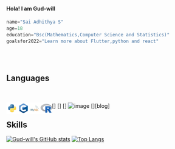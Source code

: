 #### Hola! I am Gud-will

```python
name="Sai Adhithya S"
age=18
education="Bsc(Mathematics,Computer Science and Statistics)"
goalsfor2022="Learn more about Flutter,python and react"
```
<br></br>

## Languages
<br></br>
[<img align="left" alt="python" width="30px" src="https://raw.githubusercontent.com/github/explore/80688e429a7d4ef2fca1e82350fe8e3517d3494d/topics/python/python.png" />]
[<img align="left" alt="c" width="30px" src="https://raw.githubusercontent.com/github/explore/f3e22f0dca2be955676bc70d6214b95b13354ee8/topics/c/c.png" />]
[<img align="left" alt="mysql" width="30px" src="https://raw.githubusercontent.com/github/explore/80688e429a7d4ef2fca1e82350fe8e3517d3494d/topics/mysql/mysql.png" />]
![image](https://user-images.githubusercontent.com/81401804/149717313-a37e9052-6fb9-4c18-af3f-2067ddfff56f.png)
[<img align="left" alt="r" width="30px" src="https://raw.githubusercontent.com/github/explore/80688e429a7d4ef2fca1e82350fe8e3517d3494d/topics/r/r.png" />][blog]

## Skills
[![Gud-will's GitHub stats](https://github-readme-stats.vercel.app/api?username=Gud-will&hide=stars&count_private=true&show_icons=true&theme=tokyonight)](https://github.com/anuraghazra/github-readme-stats)
[![Top Langs](https://github-readme-stats.vercel.app/api/top-langs?username=Gud-will&show_icons=true&theme=tokyonight)](https://github.com/anuraghazra/github-readme-stats)
